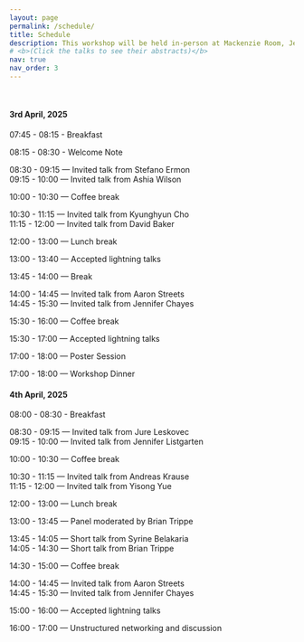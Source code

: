 ```yaml
---
layout: page
permalink: /schedule/
title: Schedule
description: This workshop will be held in-person at Mackenzie Room, Jen-Hsun Huang Engineering Center, Stanford University on April 3rd and April 4th, 2025. The session will cover invited talks, contributed lightning talks, and a panel discussion. Long invited talks span for 45 minutes, short talks for 20 minutes and contributed lightning talks for 10 minutes each. The tentative schedule in local time zone, Pacific Stanford Time (PST), can be found below. 
# <b>(Click the talks to see their abstracts)</b>
nav: true
nav_order: 3
---
```


<br>

#### 3rd April, 2025

07:45 - 08:15 - Breakfast 

08:15 - 08:30 - Welcome Note

08:30 - 09:15 — Invited talk from Stefano Ermon<br>
09:15 - 10:00 — Invited talk from Ashia Wilson

10:00 - 10:30 — Coffee break

10:30 - 11:15 — Invited talk from Kyunghyun Cho<br>
11:15 - 12:00 — Invited talk from David Baker 

12:00 - 13:00 — Lunch break

13:00 - 13:40 — Accepted lightning talks

13:45 - 14:00 — Break

14:00 - 14:45 — Invited talk from Aaron Streets<br>
14:45 - 15:30 — Invited talk from Jennifer Chayes

15:30 - 16:00 — Coffee break

15:30 - 17:00 — Accepted lightning talks

17:00 - 18:00 — Poster Session

17:00 - 18:00 — Workshop Dinner 
	
#### 4th April, 2025

08:00 - 08:30 - Breakfast 

08:30 - 09:15 — Invited talk from Jure Leskovec<br>
09:15 - 10:00 — Invited talk from Jennifer Listgarten

10:00 - 10:30 — Coffee break

10:30 - 11:15 — Invited talk from Andreas Krause<br>
11:15 - 12:00 — Invited talk from Yisong Yue 

12:00 - 13:00 — Lunch break

13:00 - 13:45 — Panel moderated by Brian Trippe

13:45 - 14:05 — Short talk from Syrine Belakaria<br>
14:05 - 14:30 — Short talk from Brian Trippe

14:30 - 15:00 — Coffee break

14:00 - 14:45 — Invited talk from Aaron Streets<br>
14:45 - 15:30 — Invited talk from Jennifer Chayes

15:00 - 16:00 — Accepted lightning talks

16:00 - 17:00 — Unstructured networking and discussion